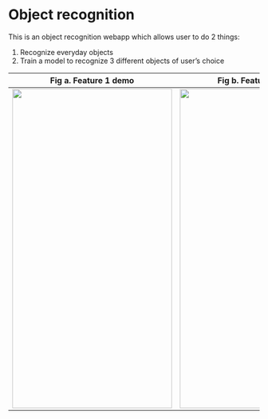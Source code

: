 # Object recognition

This is an object recognition webapp which allows user to do 2 things:
1.	Recognize everyday objects
2.	Train a model to recognize 3 different objects of user’s choice

<center>

Fig a. Feature 1 demo      |  Fig b. Feature 2 demo
:-------------------------:|:-------------------------:
<img src="https://github.com/ng-kode/tensor-web/blob/master/recognise_20180719.gif" width="320" height="640" />  |  <img src="https://github.com/ng-kode/tensor-web/blob/master/makeyourown_20180719.gif" width="320" height="640" />

</center>
